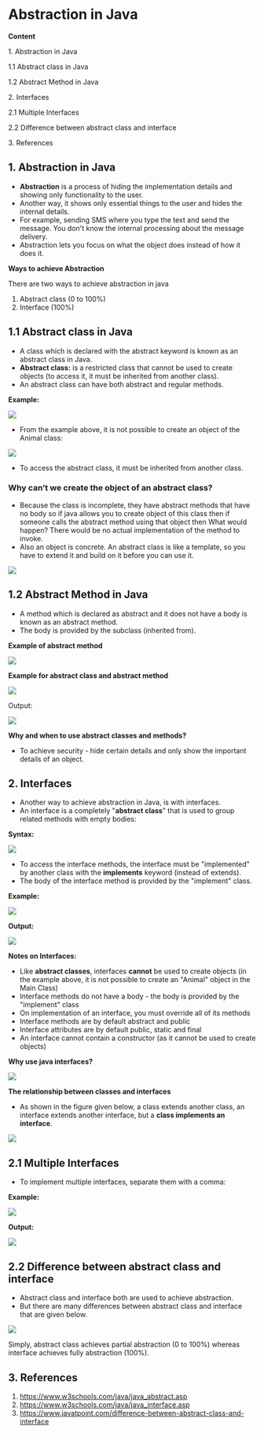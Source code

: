 # Abstraction in Java

**Content**

1\. Abstraction in Java

1.1 Abstract class in Java

1.2 Abstract Method in Java

2\. Interfaces

2.1 Multiple Interfaces

2.2 Difference between abstract class and interface

3\. References

## 1. Abstraction in Java

-   **Abstraction** is a process of hiding the implementation details and showing only functionality to the user.
-   Another way, it shows only essential things to the user and hides the internal details.
-   For example, sending SMS where you type the text and send the message. You don't know the internal processing about the message delivery.
-   Abstraction lets you focus on what the object does instead of how it does it.

**Ways to achieve Abstraction**

There are two ways to achieve abstraction in java

1.  Abstract class (0 to 100%)
2.  Interface (100%)

## 1.1 Abstract class in Java

-   A class which is declared with the abstract keyword is known as an abstract class in Java.
-   **Abstract class:** is a restricted class that cannot be used to create objects (to access it, it must be inherited from another class).
-   An abstract class can have both abstract and regular methods.

**Example:**

![](media/e3998ad1147b85d3c4be0a3387905bc4.png)

-   From the example above, it is not possible to create an object of the Animal class:

![](media/5470656f5df26ffe2b08e0b12da6bbd5.png)

-   To access the abstract class, it must be inherited from another class.

### Why can’t we create the object of an abstract class?

-   Because the class is incomplete, they have abstract methods that have no body so if java allows you to create object of this class then if someone calls the abstract method using that object then What would happen? There would be no actual implementation of the method to invoke.
-   Also an object is concrete. An abstract class is like a template, so you have to extend it and build on it before you can use it.

![](media/1fff31c7bbaf4bd4e154f7b017b7d4d3.png)

## 1.2 Abstract Method in Java

-   A method which is declared as abstract and it does not have a body is known as an abstract method.
-   The body is provided by the subclass (inherited from).

**Example of abstract method**

![](media/9c8fc1ea31f570490337c028e815914f.png)

**Example for abstract class and abstract method**

![](media/4184858af99d862cfdd831caea5820dd.png)

Output:

![](media/38bcf9593d52546c5ffec37b62c7437d.png)

**Why and when to use abstract classes and methods?**

-   To achieve security - hide certain details and only show the important details of an object.

## 2. Interfaces

-   Another way to achieve abstraction in Java, is with interfaces.
-   An interface is a completely "**abstract class**" that is used to group related methods with empty bodies:

**Syntax:**

![](media/3dab66351a02817fe676ef951fd67156.png)

-   To access the interface methods, the interface must be "implemented" by another class with the **implements** keyword (instead of extends).
-   The body of the interface method is provided by the "implement" class.

**Example:**

![](media/c6f2dc35dd3f0f435bed90cbf20f156b.png)

**Output:**

![](media/8b4e8761ea67d4697a1cd714f53ddaf9.png)

**Notes on Interfaces:**

-   Like **abstract classes**, interfaces **cannot** be used to create objects (in the example above, it is not possible to create an "Animal" object in the Main Class)
-   Interface methods do not have a body - the body is provided by the "implement" class
-   On implementation of an interface, you must override all of its methods
-   Interface methods are by default abstract and public
-   Interface attributes are by default public, static and final
-   An interface cannot contain a constructor (as it cannot be used to create objects)

**Why use java interfaces?**

![](media/3f590ce0f2b46ddd229ebd595f324f65.png)

**The relationship between classes and interfaces**

-   As shown in the figure given below, a class extends another class, an interface extends another interface, but a **class implements an interface**.

![](media/f2989d7eebdb0efaf14a161d591a6e03.png)

## 2.1 Multiple Interfaces

-   To implement multiple interfaces, separate them with a comma:

**Example:**

![](media/f929499b9de75dd9169aa1fb72aff44c.png)

**Output:**

![](media/06f6fb64a85980f30ae72537a8e5c1f7.png)

## 2.2 Difference between abstract class and interface

-   Abstract class and interface both are used to achieve abstraction.
-   But there are many differences between abstract class and interface that are given below.

![](media/fab3932e5f27153914697e3196b0aba5.png)

Simply, abstract class achieves partial abstraction (0 to 100%) whereas interface achieves fully abstraction (100%).

## 3. References

1.  <https://www.w3schools.com/java/java_abstract.asp>
2.  <https://www.w3schools.com/java/java_interface.asp>
3.  https://www.javatpoint.com/difference-between-abstract-class-and-interface

## 
